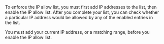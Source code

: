 To enforce the IP allow list, you must first add IP addresses to the list, then enable the IP allow list. After you complete your list, you can check whether a particular IP address would be allowed by any of the enabled entries in the list.

You must add your current IP address, or a matching range, before you enable the IP allow list.
